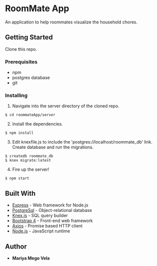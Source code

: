 # RoomMate App

An application to help roommates visualize the household chores.

## Getting Started

Clone this repo.

### Prerequisites

* npm
* postgres database
* git

### Installing

1. Navigate into the server directory of the cloned repo. 
```
$ cd roommateApp/server
```
2. Install the dependencies.
```
$ npm install
```
3. Edit knexfile.js to include the 'postgres://localhost/roommate_db' link. Create database and run the migrations.
```
$ createdb roommate_db
$ knex migrate:latest
```
4. Fire up the server!
```
$ npm start
```

## Built With 

* [Express](https://expressjs.com/) - Web framework for Node.js
* [PostgreSql](https://www.postgresql.org/) - Object-relational database
* [Knex.js](https://knexjs.org/) - SQL query builder
* [Bootstrap 4](https://getbootstrap.com/) - Front-end web framework
* [Axios](https://github.com/axios/axios) - Promise based HTTP client
* [Node.js](https://nodejs.org/) - JavaScript runtime

## Author

* **Mariya Mego Vela** 
 